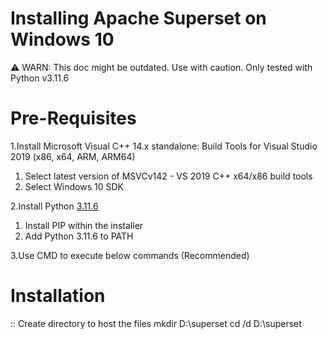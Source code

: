 # Installing Apache Superset on Windows 10
⚠️ WARN: This doc might be outdated. Use with caution. Only tested with Python v3.11.6

# Pre-Requisites

1.Install Microsoft Visual C++ 14.x standalone: Build Tools for Visual Studio 2019 (x86, x64, ARM, ARM64)

1. Select latest version of MSVCv142 - VS 2019 C++ x64/x86 build tools
2. Select Windows 10 SDK

2.Install Python [3.11.6](https://www.python.org/downloads/release/python-3116/)

1. Install PIP within the installer
2. Add Python 3.11.6 to PATH

3.Use CMD to execute below commands (Recommended)

# Installation

:: Create directory to host the files
mkdir D:\superset
cd /d D:\superset
